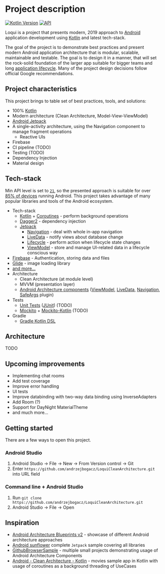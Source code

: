 # Project description
[![Kotlin Version](https://img.shields.io/badge/Kotlin-1.3.50-blue.svg)](https://kotlinlang.org)
[![API](https://img.shields.io/badge/API-21%2B-brightgreen.svg?style=flat)](https://android-arsenal.com/api?level=21)

Loqui is a project that presents modern, 2019 approach to
[Android](https://en.wikipedia.org/wiki/Android_(operating_system)) application development using
[Kotlin](https://kotlinlang.org/) and latest tech-stack.

The goal of the project is to demonstrate best practices and present modern Android
application architecture that is modular, scalable, maintainable and testable. The goal is to design it in a manner, that will set the rock-solid foundation of the larger app suitable for bigger teams and
long [application lifecycle](https://en.wikipedia.org/wiki/Application_lifecycle_management). Many of the project design
decisions follow official Google recommendations.

## Project characteristics

This project brings to table set of best practices, tools, and solutions:

* 100% [Kotlin](https://kotlinlang.org/)
* Modern architecture (Clean Architecture, Model-View-ViewModel)
* [Android Jetpack](https://developer.android.com/jetpack)
* A single-activity architecture, using the Navigation component to manage fragment operations
  * Reactive UIs
* Firebase
* CI pipeline (TODO)
* Testing (TODO)
* Dependency Injection
* Material design

## Tech-stack

Min API level is set to [`21`](https://android-arsenal.com/api?level=21), so the presented approach is suitable for over
[85% of devices](https://developer.android.com/about/dashboards) running Android. This project takes advantage of many
popular libraries and tools of the Android ecosystem.

* Tech-stack
    * [Kotlin](https://kotlinlang.org/) + [Coroutines](https://kotlinlang.org/docs/reference/coroutines-overview.html) - perform background operations
    * [Dagger2](https://dagger.dev/) - dependency injection
    * [Jetpack](https://developer.android.com/jetpack)
        * [Navigation](https://developer.android.com/topic/libraries/architecture/navigation/) - deal with whole in-app navigation
        * [LiveData](https://developer.android.com/topic/libraries/architecture/livedata) - notify views about database change
        * [Lifecycle](https://developer.android.com/topic/libraries/architecture/lifecycle) - perform action when lifecycle state changes
        * [ViewModel](https://developer.android.com/topic/libraries/architecture/viewmodel) - store and manage UI-related data in a lifecycle conscious way
 *   [Firebase](https://firebase.google.com/) - Authentication, storing data and files
 *   [Glide](https://bumptech.github.io/glide/) - image loading library
 * [and more...](https://github.com/andrzejbogacz/LoquiCleanArchitecture/blob/master/versions.gradle)
* Architecture
    * Clean Architecture (at module level)
    * MVVM (presentation layer)
    * [Android Architecture components](https://developer.android.com/topic/libraries/architecture) ([ViewModel](https://developer.android.com/topic/libraries/architecture/viewmodel), [LiveData](https://developer.android.com/topic/libraries/architecture/livedata), [Navigation](https://developer.android.com/jetpack/androidx/releases/navigation), [SafeArgs](https://developer.android.com/guide/navigation/navigation-pass-data#Safe-args) plugin)
* Tests
    * [Unit Tests](https://en.wikipedia.org/wiki/Unit_testing) ([JUnit](https://junit.org/junit4/)) (TODO)
    * [Mockito](https://github.com/mockito/mockito) + [Mockito-Kotlin](https://github.com/nhaarman/mockito-kotlin) (TODO)
* Gradle
    * [Gradle Kotlin DSL](https://docs.gradle.org/current/userguide/kotlin_dsl.html)

## Architecture

TODO


## Upcoming improvements

* Implementing chat rooms
* Add test coverage
* Improve error handling
* UI tests
* Improve databinding with two-way data binding using InverseAdapters
* Add Room (?)
* Support for DayNight MaterialTheme
* and much more…

## Getting started

There are a few ways to open this project.

### Android Studio

1. Android Studio -> File -> New -> From Version control -> Git
2. Enter `https://github.com/andrzejbogacz/LoquiCleanArchitecture.git` into URL field

### Command line + Android Studio

1. Run `git clone https://github.com/andrzejbogacz/LoquiCleanArchitecture.git`
2. Android Studio -> File -> Open

## Inspiration

* [Android Architecture Blueprints v2](https://github.com/googlesamples/android-architecture) - showcase of different
  Android architecture approaches
* [Android sunflower](https://github.com/googlesamples/android-sunflower) complete `Jetpack` sample covering all
  libraries
* [GithubBrowserSample](https://github.com/googlesamples/android-architecture-components) - multiple small projects
  demonstrating usage of Android Architecture Components
* [Android - Clean Architecture - Kotlin](https://github.com/android10/Android-CleanArchitecture-Kotlin) - movies sample app in Kotlin with usage of coroutines as a background threading of UseCases
